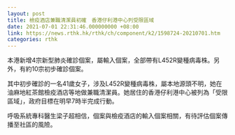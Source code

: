 ```yaml
---
layout: post
title: 檢疫酒店兼職清潔員初確　香港仔利港中心列受限區域
date: 2021-07-01 22:31:46.000000000 +08:00
link: https://news.rthk.hk/rthk/ch/component/k2/1598724-20210701.htm
categories: rthk
---
```


本港新增4宗新型肺炎確診個案，屬輸入個案，全部帶有L452R變種病毒株。另外，有約10宗初步確診個案。

其中初步確診的一名41歲女子，涉及L452R變種病毒株，屬本地源頭不明，她在油麻地紅茶館檢疫酒店等地做兼職清潔員。她居住的香港仔利港中心被列為「受限區域」，政府目標在明早7時半完成行動。

呼吸系統專科醫生梁子超相信，個案與檢疫酒店的輸入個案相關，有待評估個案傳播至社區的風險。
